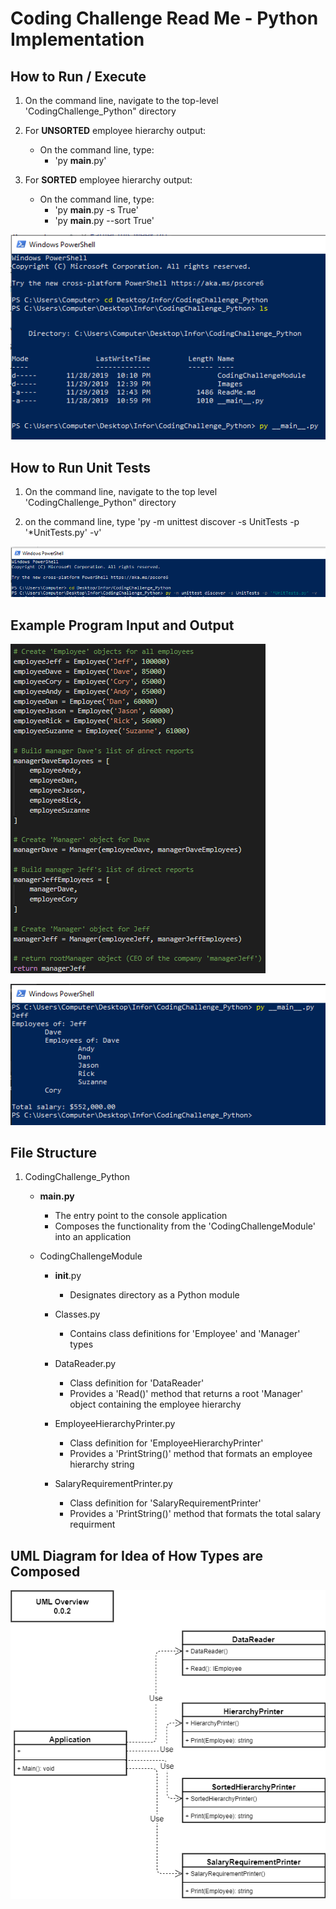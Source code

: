 # Coding Challenge Read Me - Python Implementation


## How to Run / Execute

1. On the command line, navigate to the top-level 'CodingChallenge_Python" directory

2. For **UNSORTED** employee hierarchy output: 
    * On the command line, type:
        * 'py __main__.py'

3. For **SORTED** employee hierarchy output: 
    * On the command line, type:
        * 'py __main__.py -s True'
        * 'py __main__.py --sort True'

![How To Run](./Images/HowToRun.PNG)


## How to Run Unit Tests

1. On the command line, navigate to the top level 'CodingChallenge_Python" directory

2. on the command line, type 'py -m unittest discover -s UnitTests -p '*UnitTests.py' -v'

![How To Run Unit Tests](./Images/HowToRunUnitTests.PNG)


## Example Program Input and Output

![Exmaple Input](./Images/HierarchyData.PNG)

![Exmaple Output](./Images/ExampleOutput.PNG)


## File Structure

1. CodingChallenge_Python
    * __main.py__
        * The entry point to the console application
        * Composes the functionality from the 'CodingChallengeModule' into an application

    * CodingChallengeModule
        * __init__.py
            * Designates directory as a Python module

        * Classes.py
            * Contains class definitions for 'Employee' and 'Manager' types

        * DataReader.py
            * Class definition for 'DataReader'
            * Provides a 'Read()' method that returns a root 'Manager' object containing the employee hierarchy

        * EmployeeHierarchyPrinter.py
            * Class definition for 'EmployeeHierarchyPrinter'
            * Provides a 'PrintString()' method that formats an employee hierarchy string

        * SalaryRequirementPrinter.py
            * Class definition for 'SalaryRequirementPrinter'
            * Provides a 'PrintString()' method that formats the total salary requirment


## UML Diagram for Idea of How Types are Composed

![Coding Challenge Implementation Overview](./Images/UML_Overview_0_0_2.png)

